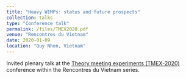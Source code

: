 ```yaml
---
title: "Heavy WIMPs: status and future prospects"
collection: talks
type: "Conference talk"
permalink: /files/TMEX2020.pdf
venue: "Rencontres du Vietnam"
date: 2020-01-09
location: "Quy Nhon, Vietnam"
---
```


Invited plenary talk at the [Theory meeting experiments (TMEX-2020)](http://vietnam.in2p3.fr/2020/tmex/overview.php) conference within the Rencontres du Vietnam series.
